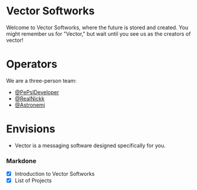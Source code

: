 
# Vector Softworks

Welcome to Vector Softworks, where the future is stored and created. You might remember us for "Vector," but wait until you see us as the creators of vector!

# Operators

We are a three-person team:

-   [@PePsIDeveloper](https://github.com/PePsIDeveloper)
-   [@RealNickk](https://github.com/RealNickk)
-   [@Astronemi](https://github.com/Astronemi)

# Envisions

 - Vector is a messaging software designed specifically for you.

### Markdone

 - [x] Introduction to Vector Softworks
 - [x] List of Projects

